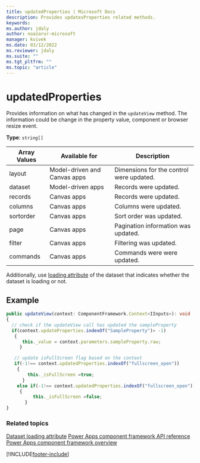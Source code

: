 ```yaml
---
title: updatedProperties | Microsoft Docs
description: Provides updatesProperties related methods.
keywords:
ms.author: jdaly
author: noazarur-microsoft
manager: kvivek
ms.date: 03/12/2022
ms.reviewer: jdaly
ms.suite: ""
ms.tgt_pltfrm: ""
ms.topic: "article"
---
```


# updatedProperties

Provides information on what has changed in the `updateView` method. The information could be change in the property value, component or browser resize event.

**Type**: `string[]`

| Array Values | Available for                | Description                              |
| ------------ | ---------------------------- | ---------------------------------------- |
| layout       | Model-driven and Canvas apps | Dimensions for the control were updated. |
| dataset      | Model-driven apps            | Records were updated.                    |
| records      | Canvas apps                  | Records were updated.                    |
| columns      | Canvas apps                  | Columns were updated.                    |
| sortorder    | Canvas apps                  | Sort order was updated.                  |
| page         | Canvas apps                  | Pagination information was updated.      |
| filter       | Canvas apps                  | Filtering was updated.                   |
| commands     | Canvas apps                  | Commands were were updated.              |

Additionally, use [loading attribute](../reference/dataset.md#loading) of the dataset that indicates whether the dataset is loading or not.

## Example

```typescript
public updateView(context: ComponentFramework.Context<IInputs>): void
{
  // check if the updateView call has updated the sampleProperty
  if(context.updateProperties.indexOf("SampleProperty")> -1)
   {
      this._value = context.parameters.sampleProperty.raw;
     }

   // update isFullScreen flag based on the context
   if(-1!== context.updatedProperties.indexOf("fullscreen_open"))
    {
        this._isFullScreen =true;
      }
    else if(-1!== context.updatedProperties.indexOf("fullscreen_open"))
     {
          this._isFullScreen =false;
       }
}
```

### Related topics

[Dataset loading attribute](../reference/dataset.md#loading)
[Power Apps component framework API reference](../reference/index.md)<br/>
[Power Apps component framework overview](../overview.md)

[!INCLUDE[footer-include](../../../includes/footer-banner.md)]
